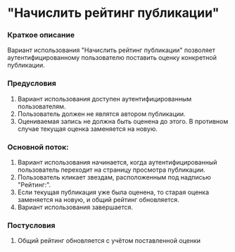 # "Начислить рейтинг публикации"

### Краткое описание

Вариант использования "Начислить рейтинг публикации" позволяет аутентифицированному пользователю поставить оценку конкретной публикации.
    
### Предусловия

1. Вариант использования доступен аутентифицированным пользователям. 
2. Пользователь должен не являтся автором публикации.
3. Оцениваемая запись не должна быть оценена до этого. В противном случае текущая оценка заменяется на новую.

### Основной поток:

1. Вариант использования начинается, когда аутентифицированный пользователь переходит  на страницу просмотра публикации.
2. Пользователь кликает звездам, расположенным под надписью "Рейтинг:".
3. Если текущая публикация уже была оценена, то старая оценка заменяется на новую, и общий рейтинг обновляется.
8. Вариант использования завершается.

### Постусловия

1. Общий рейтинг обновляется с учётом поставленной оценки